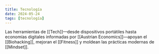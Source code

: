 ```yaml
---
title: Tecnología
date: 2024-05-24
tags: [tecnología]
---
```


Las herramientas de [[Tech]]—desde dispositivos portátiles hasta economías digitales informadas por [[Austrian Economics]]—apoyan el [[Biohacking]], mejoran el [[Fitness]] y moldean las prácticas modernas de [[Mindset]].
